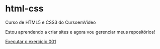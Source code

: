 # html-css
 Curso de HTML5 e CSS3 do CursoemVideo

Estou aprendendo a criar sites e agora vou gerenciar meus repositórios!

<a href="https://henriquecabrobo.github.io/html-css/exercicios/ex001/index.html">Executar o exercício 001</a>